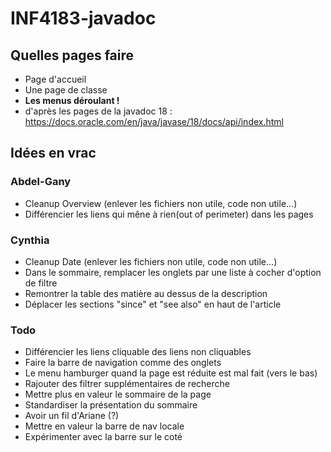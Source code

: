 # INF4183-javadoc
## Quelles pages faire
- Page d'accueil
- Une page de classe 
- **Les menus déroulant !**
- d'après les pages de la javadoc 18 : https://docs.oracle.com/en/java/javase/18/docs/api/index.html

## Idées en vrac
### Abdel-Gany
- Cleanup Overview (enlever les fichiers non utile, code non utile...)
- Différencier les liens qui mêne à rien(out of perimeter) dans les pages

### Cynthia
- Cleanup Date (enlever les fichiers non utile, code non utile...)
- Dans le sommaire, remplacer les onglets par une liste à cocher d'option de filtre
- Remontrer la table des matière au dessus de la description
- Déplacer les sections "since" et "see also" en haut de l'article


### Todo
- Différencier les liens cliquable des liens non cliquables
- Faire la barre de navigation comme des onglets
- Le menu hamburger quand la page est réduite est mal fait (vers le bas)
- Rajouter des filtrer supplémentaires de recherche
- Mettre plus en valeur le sommaire de la page
- Standardiser la présentation du sommaire
- Avoir un fil d'Ariane (?)
- Mettre en valeur la barre de nav locale
- Expérimenter avec la barre sur le coté
